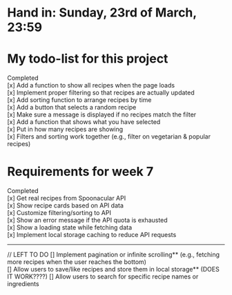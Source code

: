 # Hand in: Sunday, 23rd of March, 23:59  
# My todo-list for this project  

Completed  
[x] Add a function to show all recipes when the page loads  
[x] Implement proper filtering so that recipes are actually updated  
[x] Add sorting function to arrange recipes by time  
[x] Add a button that selects a random recipe  
[x] Make sure a message is displayed if no recipes match the filter  
[x] Add a function that shows what you have selected  
[x] Put in how many recipes are showing  
[x] Filters and sorting work together (e.g., filter on vegetarian & popular recipes)  

# Requirements for week 7  

Completed  
[x] Get real recipes from Spoonacular API  
[x] Show recipe cards based on API data  
[x] Customize filtering/sorting to API  
[x] Show an error message if the API quota is exhausted  
[x] Show a loading state while fetching data  
[x] Implement local storage caching to reduce API requests  

---
// LEFT TO DO
[] Implement pagination or infinite scrolling** (e.g., fetching more recipes when the user reaches the bottom)  
[] Allow users to save/like recipes and store them in local storage** (DOES IT WORK????)
[] Allow users to search for specific recipe names or ingredients  

